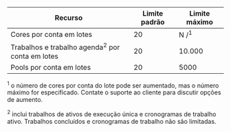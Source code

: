 **Recurso**|**Limite padrão**|**Limite máximo**
---|---|---
Cores por conta em lotes|20|N /<sup>1</sup>
Trabalhos e trabalho agenda<sup>2</sup> por conta em lotes|20|10.000
Pools por conta em lotes|20|5000

<sup>1</sup> o número de cores por conta do lote pode ser aumentado, mas o número máximo for especificado. Contate o suporte ao cliente para discutir opções de aumento.

<sup>2</sup> inclui trabalhos de ativos de execução única e cronogramas de trabalho ativo. Trabalhos concluídos e cronogramas de trabalho não são limitadas.

